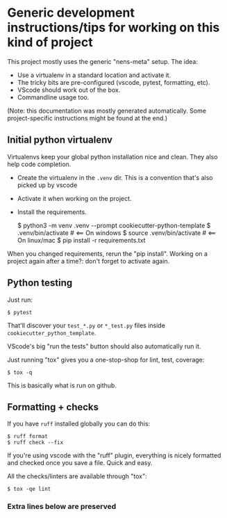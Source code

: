 # Generic development instructions/tips for working on this kind of project

This project mostly uses the generic "nens-meta" setup. The idea:

- Use a virtualenv in a standard location and activate it.
- The tricky bits are pre-configured (vscode, pytest, formatting, etc).
- VScode should work out of the box.
- Commandline usage too.

(Note: this documentation was mostly generated automatically. Some project-specific instructions might be found at the end.)


## Initial python virtualenv

Virtualenvs keep your global python installation nice and clean. They also help code completion.

- Create the virtualenv in the `.venv` dir. This is a convention that's also picked up by vscode
- Activate it when working on the project.
- Install the requirements.

    $ python3 -m venv .venv --prompt cookiecutter-python-template
    $ .venv/bin/activate         # <== On windows
    $ source .venv/bin/activate  # <== On linux/mac
    $ pip install -r requirements.txt

When you changed requirements, rerun the "pip install". Working on a project again after a time?: don't forget to activate again.


## Python testing

Just run:

    $ pytest

That'll discover your `test_*.py` or `*_test.py` files inside `cookiecutter_python_template`.

VScode's big "run the tests" button should also automatically run it.

Just running "tox" gives you a one-stop-shop for lint, test, coverage:

    $ tox -q

This is basically what is run on github.


## Formatting + checks

If you have `ruff` installed globally you can do this:

    $ ruff format
    $ ruff check --fix

If you're using vscode with the "ruff" plugin, everything is nicely formatted and checked once you save a file. Quick and easy.

All the checks/linters are available through "tox":

    $ tox -qe lint

### Extra lines below are preserved ###
